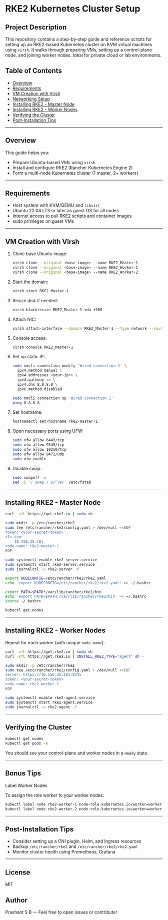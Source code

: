 # RKE2 Kubernetes Cluster Setup

## Project Description

This repository contains a step-by-step guide and reference scripts for setting up an RKE2-based Kubernetes cluster on KVM virtual machines using `virsh`. It walks through preparing VMs, setting up a control-plane node, and joining worker nodes. Ideal for private cloud or lab environments.

## Table of Contents

- [Overview](#overview)
- [Requirements](#requirements)
- [VM Creation with Virsh](#vm-creation-with-virsh)
- [Networking Setup](#networking-setup)
- [Installing RKE2 - Master Node](#installing-rke2---master-node)
- [Installing RKE2 - Worker Nodes](#installing-rke2---worker-nodes)
- [Verifying the Cluster](#verifying-the-cluster)
- [Post-Installation Tips](#post-installation-tips)

---

## Overview

This guide helps you:

- Prepare Ubuntu-based VMs using `virsh`
- Install and configure RKE2 (Rancher Kubernetes Engine 2)
- Form a multi-node Kubernetes cluster (1 master, 2+ workers)

---

## Requirements

- Host system with KVM/QEMU and `libvirt`
- Ubuntu 22.04 LTS or later as guest OS for all nodes
- Internet access to pull RKE2 scripts and container images
- sudo privileges on guest VMs

---

## VM Creation with Virsh

1. Clone base Ubuntu image:

   ```bash
   virsh clone --original <base-image> --name RKE2_Master-1
   virsh clone --original <base-image> --name RKE2_Worker-1
   virsh clone --original <base-image> --name RKE2_Worker-2
   ```

2. Start the domain:

   ```bash
   virsh start RKE2_Master-1
   ```

3. Resize disk if needed:

   ```bash
   virsh blockresize RKE2_Master-1 vda +20G
   ```

4. Attach NIC:

   ```bash
   virsh attach-interface --domain RKE2_Master-1 --type network --source default --model virtio --config --live
   ```

5. Console access:

   ```bash
   virsh console RKE2_Master-1
   ```

6. Set up static IP:

   ```bash
   sudo nmcli connection modify 'Wired connection 1' \
     ipv4.method manual \
     ipv4.addresses <your-ip>> \
     ipv4.gateway <> \
     ipv4.dns 8.8.8.8 \
     ipv6.method disabled

   sudo nmcli connection up 'Wired connection 1'
   ping 8.8.8.8
   ```

7. Set hostname:

   ```bash
   hostnamectl set-hostname rke2-master-1
   ```

8. Open necessary ports using UFW:

   ```bash
   sudo ufw allow 6443/tcp
   sudo ufw allow 9345/tcp
   sudo ufw allow 10250/tcp
   sudo ufw allow 8472/udp
   sudo ufw enable
   ```

9. Disable swap:

   ```bash
   sudo swapoff -a
   sed -i '/ swap / s/^/#/' /etc/fstab
   ```

---

## Installing RKE2 - Master Node

```bash
curl -sfL https://get.rke2.io | sudo sh -

sudo mkdir -p /etc/rancher/rke2
sudo tee /etc/rancher/rke2/config.yaml > /dev/null <<EOF
token: <your-secret-token>
tls-san:
  - 10.150.35.181
node-name: rke2-master-1
EOF

sudo systemctl enable rke2-server.service
sudo systemctl start rke2-server.service
sudo journalctl -u rke2-server -f

export KUBECONFIG=/etc/rancher/rke2/rke2.yaml
echo 'export KUBECONFIG=/etc/rancher/rke2/rke2.yaml' >> ~/.bashrc

export PATH=$PATH:/var/lib/rancher/rke2/bin
echo 'export PATH=$PATH:/var/lib/rancher/rke2/bin' >> ~/.bashrc
source ~/.bashrc

kubectl get nodes
```

---

## Installing RKE2 - Worker Nodes

Repeat for each worker (with unique `node-name`):

```bash
curl -sfL https://get.rke2.io | sudo sh -
curl -sfL https://get.rke2.io | INSTALL_RKE2_TYPE="agent" sh -

sudo mkdir -p /etc/rancher/rke2
sudo tee /etc/rancher/rke2/config.yaml > /dev/null <<EOF
server: https://10.150.35.181:9345
token: <your-secret-token>
node-name: rke2-worker-1
EOF

sudo systemctl enable rke2-agent.service
sudo systemctl start rke2-agent.service
sudo journalctl -u rke2-agent -f
```

---

## Verifying the Cluster

```bash
kubectl get nodes
kubectl get pods -A
```

You should see your control-plane and worker nodes in a `Ready` state.

---
## Bonus Tips

Label Worker Nodes

To assign the role worker to your worker nodes:

```bash
kubectl label node rke2-worker-1 node-role.kubernetes.io/worker=worker
kubectl label node rke2-worker-2 node-role.kubernetes.io/worker=worker
```

---

## Post-Installation Tips

- Consider setting up a CNI plugin, Helm, and Ingress resources
- Backup `/etc/rancher/rke2` and `/etc/rancher/rke2/rke2.yaml`
- Monitor cluster health using Prometheus, Grafana

---

## License

MIT

## Author

Prashant S B — Feel free to open issues or contribute!

